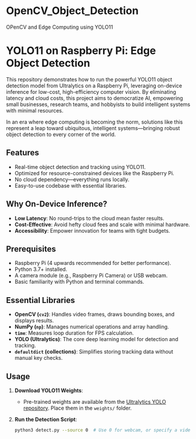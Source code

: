 # OpenCV_Object_Detection
OPenCV and Edge Computing using YOLO11

# YOLO11 on Raspberry Pi: Edge Object Detection

This repository demonstrates how to run the powerful YOLO11 object detection model from Ultralytics on a Raspberry Pi, leveraging on-device inference for low-cost, high-efficiency computer vision. By eliminating latency and cloud costs, this project aims to democratize AI, empowering small businesses, research teams, and hobbyists to build intelligent systems with minimal resources.

In an era where edge computing is becoming the norm, solutions like this represent a leap toward ubiquitous, intelligent systems—bringing robust object detection to every corner of the world.

## Features
- Real-time object detection and tracking using YOLO11.
- Optimized for resource-constrained devices like the Raspberry Pi.
- No cloud dependency—everything runs locally.
- Easy-to-use codebase with essential libraries.

## Why On-Device Inference?
- **Low Latency**: No round-trips to the cloud mean faster results.
- **Cost-Effective**: Avoid hefty cloud fees and scale with minimal hardware.
- **Accessibility**: Empower innovation for teams with tight budgets.

## Prerequisites
- Raspberry Pi (4 upwards recommended for better performance).
- Python 3.7+ installed.
- A camera module (e.g., Raspberry Pi Camera) or USB webcam.
- Basic familiarity with Python and terminal commands.

## Essential Libraries
- **OpenCV (`cv2`)**: Handles video frames, draws bounding boxes, and displays results.
- **NumPy (`np`)**: Manages numerical operations and array handling.
- **`time`**: Measures loop duration for FPS calculation.
- **YOLO (Ultralytics)**: The core deep learning model for detection and tracking.
- **`defaultdict` (collections)**: Simplifies storing tracking data without manual key checks.

## Usage
1. **Download YOLO11 Weights**:
   - Pre-trained weights are available from the [Ultralytics YOLO repository](https://github.com/ultralytics/ultralytics). Place them in the `weights/` folder.

2. **Run the Detection Script**:
   ```bash
   python3 detect.py --source 0  # Use 0 for webcam, or specify a video file path
